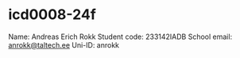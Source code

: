 # icd0008-24f

Name: Andreas Erich Rokk
Student code: 233142IADB
School email: anrokk@taltech.ee
Uni-ID: anrokk